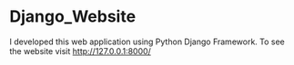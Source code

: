 # Django_Website
I developed this web application using Python Django Framework. To see the website visit http://127.0.0.1:8000/
